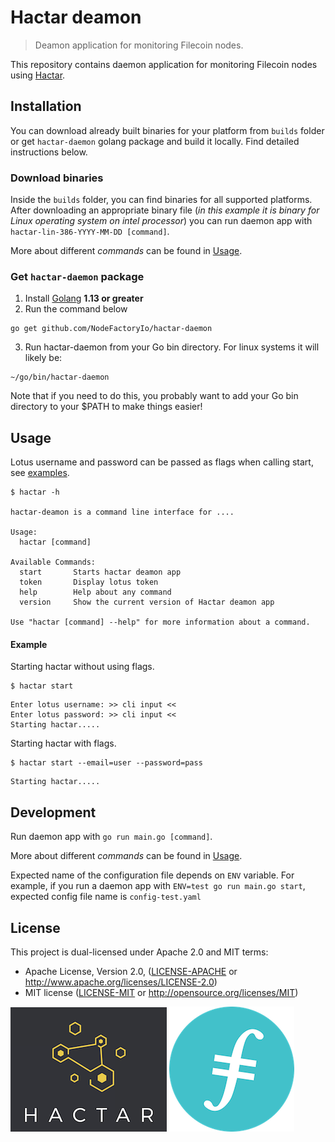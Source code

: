 # Hactar deamon

> Deamon application for monitoring Filecoin nodes.

This repository contains daemon application for monitoring Filecoin nodes using [Hactar]().

## Installation
You can download already built binaries for your platform from `builds` folder or get `hactar-daemon` golang package and build it locally. Find detailed instructions below.
 
###  Download binaries

Inside the `builds` folder, you can find binaries for all supported platforms. After downloading an appropriate binary file (_in this example it is binary for Linux operating system on intel processor_) you can run daemon app with `hactar-lin-386-YYYY-MM-DD [command]`. 

More about different _commands_ can be found in [Usage](#Usage).

### Get `hactar-daemon` package
1. Install [Golang](https://golang.org/doc/install) **1.13 or greater**
2. Run the command below
```
go get github.com/NodeFactoryIo/hactar-daemon
```
3. Run hactar-daemon from your Go bin directory. For linux systems it will likely be:
```
~/go/bin/hactar-daemon
```
Note that if you need to do this, you probably want to add your Go bin directory to your $PATH to make things easier!

## Usage

Lotus username and password can be passed as flags when calling start, see [examples](#example).

```
$ hactar -h

hactar-deamon is a command line interface for ....

Usage:
  hactar [command]

Available Commands:
  start       Starts hactar deamon app
  token       Display lotus token
  help        Help about any command
  version     Show the current version of Hactar deamon app

Use "hactar [command] --help" for more information about a command.
```

#### Example
Starting hactar without using flags.
```
$ hactar start
```
```
Enter lotus username: >> cli input <<
Enter lotus password: >> cli input <<
Starting hactar.....
```

Starting hactar with flags.
```
$ hactar start --email=user --password=pass
```
```
Starting hactar.....
```

## Development
Run daemon app with `go run main.go [command]`.

More about different _commands_ can be found in [Usage](#Usage).

Expected name of the configuration file depends on `ENV` variable. For example, if you run a daemon app with `ENV=test go run main.go start`, expected config file name is `config-test.yaml`

## License

This project is dual-licensed under Apache 2.0 and MIT terms:
- Apache License, Version 2.0, ([LICENSE-APACHE](LICENSE-APACHE) or http://www.apache.org/licenses/LICENSE-2.0)
- MIT license ([LICENSE-MIT](LICENSE-MIT) or http://opensource.org/licenses/MIT)

![Hactar](hactar-logo.png)
![Filecoin](filecoin-logo.png)